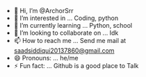 - 👋 Hi, I’m @ArchorSrr
- 👀 I’m interested in ... Coding, python
- 🌱 I’m currently learning ... Python, school
- 💞️ I’m looking to collaborate on ... Idk
- 📫 How to reach me ... Send me mail at saadsiddiqui20137860@gmail.com
- 😄 Pronouns: ... he/me
- ⚡ Fun fact: ... Github is a good place to Talk

<!---
ArchorSrr/ArchorSrr is a ✨ special ✨ repository because its `README.md` (this file) appears on your GitHub profile.
You can click the Preview link to take a look at your changes.
--->
